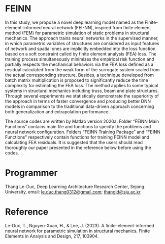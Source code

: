 # FEINN
In this study, we propose a novel deep learning model named as the Finite-element-informed neural network (FEI-NN), inspired from finite element method (FEM) for parametric simulation of static problems in structural mechanics. The approach trains neural networks in the supervised manner, in which parametric variables of structures are considered as input features of network and spatial ones are implicitly embedded into the loss function based on a soft constraint called by finite element analysis (FEA) loss. The training process simultaneously minimizes the empirical risk function and partially respects the mechanical behaviors via the FEA loss defined as a residual calculated from the weak form of the surrogate system scaled from the actual corresponding structure. Besides, a technique developed from batch matrix multiplication is proposed to significantly reduce the time complexity for estimating the FEA loss. The method applies to some typical systems in structural mechanics including truss, beam and plate structures. Through several experiments we statistically demonstrate the superiority of the approach in terms of faster convergence and producing better DNN models in comparison to the traditional data-driven approach concerning both generalization and extrapolation performance.

The source codes are written by Matlab version 2020a. Folder “FEINN Main Functions” contains main file and functions to specify the problems and neural network configuration. Folders “FEINN Training Package” and “FEINN Functions” respectively contain functions for training FEINN model and calculating FEA residuals. It is suggested that the users should read thoroughly our paper presented in the reference below before using the codes.

# Programmer
Thang Le-Duc, Deep Learning Architecture Research Center, Sejong University, email: le.duc.thang0312@gmail.com; thangld@sju.ac.kr

# Reference
Le-Duc, T., Nguyen-Xuan, H., & Lee, J. (2023). A finite-element-informed neural network for parametric simulation in structural mechanics. Finite Elements in Analysis and Design, 217, 103904.
